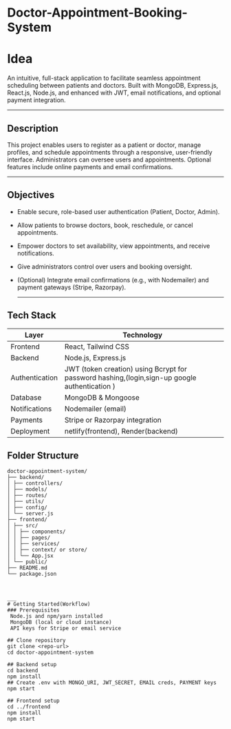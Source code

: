 # Doctor-Appointment-Booking-System

# Idea
An intuitive, full-stack application to facilitate seamless appointment scheduling between patients and doctors. Built with MongoDB, Express.js, React.js, Node.js, and enhanced with JWT, email notifications, and optional payment integration.
___

##  Description
This project enables users to register as a patient or doctor, manage profiles, and schedule appointments through a responsive, user-friendly interface. Administrators can oversee users and appointments. Optional features include online payments and email confirmations.
___
##  Objectives
- Enable secure, role-based user authentication (Patient, Doctor, Admin).
- Allow patients to browse doctors, book, reschedule, or cancel appointments.
- Empower doctors to set availability, view appointments, and receive notifications.
- Give administrators control over users and booking oversight.
- (Optional) Integrate email confirmations (e.g., with Nodemailer) and payment gateways (Stripe, Razorpay).

  ___

##  Tech Stack

| Layer         | Technology                        |
|---------------|-----------------------------------|
| Frontend      | React, Tailwind CSS |
| Backend       | Node.js, Express.js               |
| Authentication| JWT (token creation) using Bcrypt for password hashing,(login,sign-up google authentication )|
| Database      | MongoDB & Mongoose                |
| Notifications | Nodemailer (email) |
| Payments      | Stripe or Razorpay integration  |
| Deployment    | netlify(frontend), Render(backend)       |


##  Folder Structure
```
doctor-appointment-system/
├── backend/
│ ├── controllers/
│ ├── models/
│ ├── routes/
│ ├── utils/
│ ├── config/
│ └── server.js
├── frontend/
│ ├── src/
│ │ ├── components/
│ │ ├── pages/
│ │ ├── services/
│ │ ├── context/ or store/
│ │ └── App.jsx
│ └── public/
├── README.md
└── package.json



___
# Getting Started(Workflow)
### Prerequisites
 Node.js and npm/yarn installed
 MongoDB (local or cloud instance)
 API keys for Stripe or email service

## Clone repository
git clone <repo-url>
cd doctor-appointment-system

## Backend setup
cd backend
npm install
## Create .env with MONGO_URI, JWT_SECRET, EMAIL creds, PAYMENT keys
npm start

## Frontend setup
cd ../frontend
npm install
npm start


